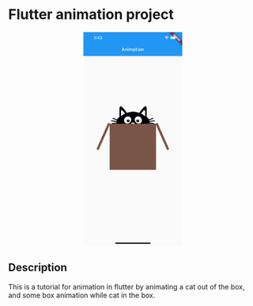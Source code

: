 # Flutter animation project 

<div style="width: 100%; text-align:center;">
    <img src="/_github_resources/app_screenshot_1.png" width="200px" alt="App screenshot">
</div>

## Description

This is a tutorial for animation in flutter by animating
a cat out of the box, and some box animation while cat in the box.